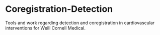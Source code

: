 # Coregistration-Detection
Tools and work regarding detection and coregistration in cardiovascular interventions for Weill Cornell Medical.
